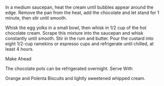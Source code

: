 In a medium saucepan, heat the cream until bubbles appear around the edge. Remove the pan from the heat, add the chocolate and let stand for 1 minute, then stir until smooth.

Whisk the egg yolks in a small bowl, then whisk in 1/2 cup of the hot chocolate cream. Scrape this mixture into the saucepan and whisk constantly until smooth. Stir in the rum and butter. Pour the custard into eight 1/2-cup ramekins or espresso cups and refrigerate until chilled, at least 4 hours.

Make Ahead

The chocolate pots can be refrigerated overnight.
Serve With

Orange and Polenta Biscuits and lightly sweetened whipped cream.
